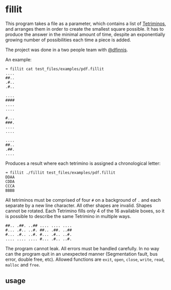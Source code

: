 # fillit

This program takes a file as a parameter, which contains a list of [Tetriminos](https://en.wikipedia.org/wiki/Tetromino), and arranges them in order to create the smallest square possible. It has to produce the answer in the minimal amount of time, despite an exponentially growing number of possibilities each time a piece is added.

The project was done in a two people team with [@dfinnis](https://github.com/dfinnis).

An example:
```console
➜ fillit cat test_files/examples/pdf.fillit
....
##..
.#..
.#..

....
####
....
....

#...
###.
....
....

....
##..
.##.
....
```

Produces a result where each tetrimino is assigned a chronological letter:
```console
➜ fillit ./fillit test_files/examples/pdf.fillit
DDAA
CDDA
CCCA
BBBB
```

All tetriminos must be comprised of four `#` on a background of `.` and each separate by a new line character. All other shapes are invalid. Shapes cannot be rotated. Each Tetrimino fills only 4 of the 16 available boxes, so it is possible to describe the same Tetrimino in multiple ways.

```console
##.. .##. ..## .... .... ....
#... .#.. ..#. ##.. .##. ..##
#... .#.. ..#. #... .#.. ..#.
.... .... .... #... .#.. ..#.
```

The program cannot leak. All errors must be handled carefully. In no way can the program quit in an unexpected manner (Segmentation fault, bus error, double free, etc). Allowed functions are `exit`, `open`, `close`, `write`, `read`, `malloc` and `free`.

## usage

